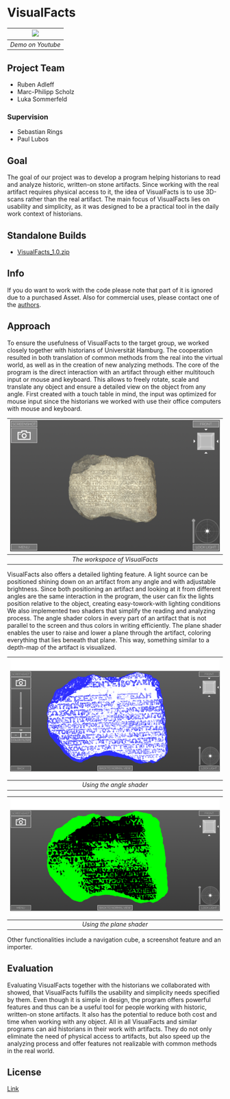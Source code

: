
# VisualFacts

| [![](https://img.youtube.com/vi/bgIci_0qRxs/0.jpg)](https://youtu.be/bgIci_0qRxs) | 
|:--:| 
| *Demo on Youtube* |

## Project Team
- Ruben Adleff
- Marc-Philipp Scholz
- Luka Sommerfeld
### Supervision
- Sebastian Rings
- Paul Lubos

## Goal
The goal of our project was to develop a program helping historians to read and analyze historic, written-on stone artifacts. Since working with the real artifact requires physical access to it, the idea of VisualFacts is to use 3D-scans rather than the real artifact. The main focus of VisualFacts lies on usability and simplicity, as it was designed to be a practical tool in the daily work context of historians.

## Standalone Builds
- [VisualFacts_1.0.zip](VisualFacts%20Unity/VisualFacts%20Build/VisualFacts_1.0.zip)

## Info
If you do want to work with the code please note that part of it is ignored due to a purchased Asset. Also for commercial uses, please contact one of the [authors](mailto:lubos@informatik.uni-hamburg.de).

## Approach
To ensure the usefulness of VisualFacts to the target group, we worked closely together with historians of Universität Hamburg. The cooperation resulted in both translation of common methods from the real into the virtual world, as well as in the creation of new analyzing methods. 
The core of the program is the direct interaction with an artifact through either multitouch input or mouse and keyboard. This allows to freely rotate, scale and translate any object and ensure a detailed view on the object from any angle. First created with a touch table in mind, the input was optimized for mouse input since the historians we worked with use their office computers with mouse and keyboard. 

| ![](docs/images/writtenartefacts1.png) | 
|:--:| 
| *The workspace of VisualFacts* |

VisualFacts also offers a detailed lighting feature. A light source can be positioned shining down on an artifact from any angle and with adjustable brightness. Since both positioning an artifact and looking at it from different angles are the same interaction in the program, the user can fix the lights position relative to the object, creating easy-towork-with lighting conditions 
We also implemented two shaders that simplify the reading and analyzing process. The angle shader colors in every part of an artifact that is not parallel to the screen and thus colors in writing efficiently. The plane shader enables the user to raise and lower a plane through the artifact, coloring everything that lies beneath that plane. This way, something similar to a depth-map of the artifact is visualized. 

| ![](docs/images/writtenartefacts2.png) | 
|:--:| 
| *Using the angle shader* |

| ![](docs/images/writtenartefacts3.png) | 
|:--:| 
| *Using the plane shader* |

Other functionalities include a navigation cube, a screenshot feature and an importer.

## Evaluation
Evaluating VisualFacts together with the historians we collaborated with showed, that VisualFacts fulfills the usability and simplicity needs specified by them. Even though it is simple in design, the program offers powerful features and thus can be a useful tool for people working with historic, written-on stone artifacts. It also has the potential to reduce both cost and time when working with any object. 
All in all VisualFacts and similar programs can aid historians in their work with artifacts. They do not only eliminate the need of physical access to artifacts, but also speed up the analyzing process and offer features not realizable with common methods in the real world.

## License
[Link](LICENCE)
